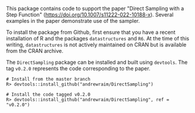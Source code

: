 This package contains code to support the paper "Direct Sampling with a Step
Function" (<https://doi.org/10.1007/s11222-022-10188-x>). Several examples
in the paper demonstrate use of the sampler.

To install the package from Github, first ensure that you have a recent
installation of R and the packages `datastructures`  and `R6`. At the time of
this writing, `datastructures` is not actively maintained on CRAN but is
available from the CRAN archive.

The `DirectSampling` package can be installed and built using `devtools`.
The tag `v0.2.0` represents the code corresponding to the paper. 

```
# Install from the master branch
R> devtools::install_github("andrewraim/DirectSampling")

# Install the code tagged v0.2.0
R> devtools::install_github("andrewraim/DirectSampling", ref = "v0.2.0")
```
